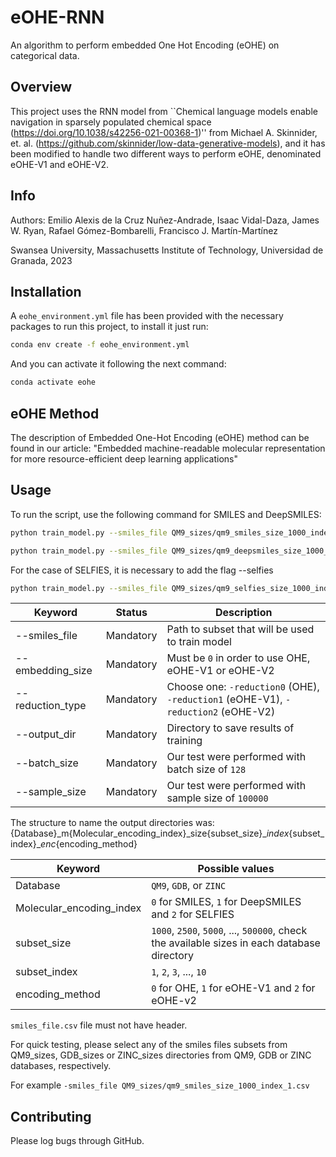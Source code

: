 # eOHE-RNN

An algorithm to perform embedded One Hot Encoding (eOHE) on categorical data.

## Overview

This project uses the RNN model from ``Chemical language models enable navigation in sparsely populated chemical space (https://doi.org/10.1038/s42256-021-00368-1)'' from  Michael A. Skinnider, et. al. (https://github.com/skinnider/low-data-generative-models), and it has been modified to handle two different ways to perform eOHE, denominated eOHE-V1 and eOHE-V2.

## Info

Authors: Emilio Alexis de la Cruz Nuñez-Andrade, Isaac Vidal-Daza, James W. Ryan, Rafael Gómez-Bombarelli, Francisco J. Martín-Martínez


Swansea University, Massachusetts Institute of Technology, Universidad de Granada, 2023

## Installation

A `eohe_environment.yml` file has been provided with the necessary packages to run this project, to install it just run:

```bash
conda env create -f eohe_environment.yml
```
And you can activate it following the next command:

```bash
conda activate eohe
```

## eOHE Method

The description of Embedded One-Hot Encoding (eOHE) method can be found in our article:
"Embedded machine-readable molecular representation for more resource-efficient deep learning applications"



## Usage

To run the script, use the following command for SMILES and DeepSMILES:

```bash
python train_model.py --smiles_file QM9_sizes/qm9_smiles_size_1000_index_1.csv --embedding_size 0 --reduction_type reduction1 --output_dir QM9_m0_size_1000_index_1_enc_1 --batch_size 128 --sample_size 100000

python train_model.py --smiles_file QM9_sizes/qm9_deepsmiles_size_1000_index_1.csv --embedding_size 0 --reduction_type reduction1 --output_dir QM9_m1_size_1000_index_1_enc_1 --batch_size 128 --sample_size 100000

``` 
For the case of SELFIES, it is necessary to add the flag --selfies

```bash
python train_model.py --smiles_file QM9_sizes/qm9_selfies_size_1000_index_1.csv --selfies --embedding_size 0 --reduction_type reduction1 --output_dir QM9_m2_size_1000_index_1_enc_1 --batch_size 128 --sample_size 100000 
``` 

| Keyword          |  Status   | Description                                                                           |
|------------------|-----------|---------------------------------------------------------------------------------------|
| --smiles_file    | Mandatory | Path to subset that will be used to train model                                       |
| --embedding_size | Mandatory | Must be `0` in order to use OHE, eOHE-V1 or eOHE-V2                                   |
| --reduction_type | Mandatory | Choose one: `-reduction0` (OHE), `-reduction1` (eOHE-V1), `-reduction2` (eOHE-V2)     |
| --output_dir     | Mandatory | Directory to save results of training                                                 |
| --batch_size     | Mandatory | Our test were performed with batch size of `128`                                      |
| --sample_size    | Mandatory | Our test were performed with sample size of `100000`                                  |


The structure to name the output directories was:
{Database}_m{Molecular_encoding_index}_size{subset_size}__index_{subset_index}__enc_{encoding_method}

| Keyword                    |  Possible values                                                                            |
|----------------------------|---------------------------------------------------------------------------------------------|
| Database                   |  `QM9`, `GDB`, or  `ZINC`                                                                   |
| Molecular_encoding_index   | `0` for SMILES, `1` for DeepSMILES and `2` for SELFIES                                      |
| subset_size                | `1000`, `2500`, `5000`, ..., `500000`, check the available sizes in each database directory |
| subset_index               | `1`, `2`, `3`, ..., `10`                                                                    |
| encoding_method            | `0` for OHE, `1` for eOHE-V1 and `2` for eOHE-v2                                            |



``smiles_file.csv`` file must not have header. 

For quick testing, please select any of the smiles files subsets from QM9_sizes, GDB_sizes or ZINC_sizes 
directories from QM9, GDB or ZINC databases, respectively.

For example
 ``-smiles_file QM9_sizes/qm9_smiles_size_1000_index_1.csv``

## Contributing

Please log bugs through GitHub.


